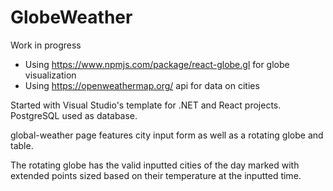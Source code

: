 # GlobeWeather
Work in progress

* Using https://www.npmjs.com/package/react-globe.gl for globe visualization
* Using https://openweathermap.org/ api for data on cities

Started with Visual Studio's template for .NET and React projects. PostgreSQL used as database.

global-weather page features city input form as well as a rotating globe and table.

The rotating globe has the valid inputted cities of the day marked with extended points sized based on their temperature at the inputted time.
